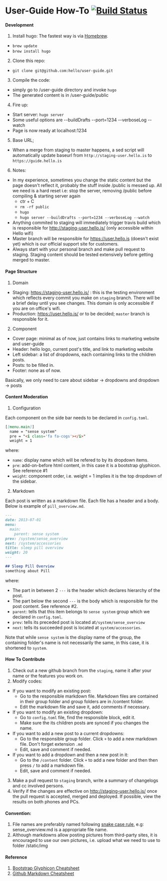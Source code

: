 # User-Guide How-To [![Build Status](https://magnum.travis-ci.com/hello/user-guide.svg?token=NdRqowShjfz5GNB6DGXR&branch=staging)](https://magnum.travis-ci.com/hello/user-guide)

#### Development
1. Install hugo: The fastest way is via [Homebrew](http://brew.sh/).
  - `brew update`
  - `brew install hugo`

2. Clone this repo:
  - `git clone git@github.com:hello/user-guide.git`

3. Compile the code:
  - simply go to /user-guide directory and invoke `hugo`
  - The generated content is in /user-guide/public

4. Fire up:
  - Start server: `hugo server`
  - Some useful options are --buildDrafts --port=1234 --verboseLog --watch
  - Page is now ready at localhost:1234

5. Base URL;
  - When a merge from staging to master happens, a sed script will automatically update baseurl from  `http://staging-user.hello.is` to `https://guide.hello.is`

6. Notes:
  - In my experience, sometimes you change the static content but the page doesn't reflect it, probably the stuff inside /public is messed up. All we need is a hard reset i.e: stop the server, removing /public before compiling & starting server again
    - ctr + C
    - `rm -rf public`
    - `hugo`
    - `hugo server --buildDrafts --port=1234 --verboseLog --watch`
  - Anything commited to staging will immediately trigger travis build which is responsible for http://staging-user.hello.is/ (only accessible within Hello wifi)
  - Master branch will be responsible for https://user.hello.is (doesn't exist yet) which is our official support site for customers.
  - Always start with your personal branch and make pull request to staging. Staging content should be tested extensively before getting merged to master.
  
####  Page Structure
1. Domain
  - Staging: https://staging-user.hello.is/ : this is the testing environment which reflects every commit you make on `staging` branch. There will be a brief delay until you see changes. This domain is only accessible if you are on office's wifi.
  - Production: https://user.hello.is/ or to be decided; `master` branch is responsible for it.

2. Component
  - Cover page: minimal as of now, just contains links to marketing website and user-guide
  - Header: hello logo, current post's title, and link to marketing website
  - Left sidebar: a list of dropdowns, each containing links to the children posts.
  - Posts: to be filled in.
  - Footer: none as of now.
  
  Basically, we only need to care about sidebar -> dropdowns and dropdown -> posts
 
#### Content Moderation

1. Configuration

  Each component on the side bar needs to be declared in `config.toml`. 
  ```md
  [[menu.main]]
    name = "sense system"
    pre = "<i class='fa fa-cogs'></i>"
    weight = 1
  ```
where:
  - `name`: display name which will be refered to by its dropdown items.
  - `pre`: add-on-before html content, in this case it is a bootstrap glyphicon. See reference #1
  - `weight`: component order, i.e. weight = 1 implies it is the top dropdown of the sidebar.

2. Markdown

  Each post is written as a markdown file. 
  Each file has a header and a body. Below is example of `pill_overview.md`.
  
  ```md
  ---
  date: 2013-07-01
  menu:
    main:
      parent: sense system
  prev: /system/sense_overview
  next: /system/accessories
  title: sleep pill overview
  weight: 20
  ---

  ## Sleep Pill Overview
  something about Pill
  ```
  where:
  - The part in between 2 `---` is the header which declares hierarchy of the post.
  - The part below the second `---` is the body which is responsible for the post content. See reference #2.
  - `parent`: tells that this item belongs to `sense system` group which we declared in `config.toml`. 
  - `prev`: tells its preceded post is located at`/system/sense_overview` 
  - `next`: tells its succeeded post is located at `system/accessories`. 
 
  Note that while `sense system` is the display name of the group, the containing folder's name is not necessarily   the same, in this case, it is shortened to `system`.

#### How To Contribute

1. Check out a new github branch from the `staging`, name it after your name or the features you work on.
2. Modify codes:
  - If you want to modify an existing post: 
    - Go to the responsible markdown file. Markdown files are contained in their group folder and group folders are in /content folder.
    - Edit the markdown file and save it, add comments if necessary.
  - If you want to modify an existing dropdown:
    - Go to `config.toml` file, find the responsible block, edit it.
    -  Make sure the its children posts are synced if you changes the name.
  - If you want to add a new post to a current dropdowns:
    - Go to the responsible group folder. Click `+` to add a new markdown file. Don't forget extension `.md`
    - Edit, save and comment if needed.
  - If you want to add a dropdown and then a new post in it:
    - Go to the `/content` folder. Click `+` to add a new folder and then then press `/` to add a markdown file.
    - Edit, save and comment if needed.
3. Make a pull request to `staging` branch, write a summary of changelogs and cc involved persons.
4. Verify if the changes are effective on http://staging-user.hello.is/ once the pull request is accepted, merged and deployed. If possible, view the results on both phones and PCs.

#### Convention:

1. File names are preferably named following [snake case rule](http://en.wikipedia.org/wiki/Snake_case), e.g: sense_overview.md is a appropriate file name.
2. Although markdowns allow posting pictures from third-party sites, it is encouraged to use our own pictures, i.e. upload what we need to use to folder /static/img 

#### Reference

1. [Bootstrap Glyphicon Cheatsheet](http://fortawesome.github.io/Font-Awesome/icons/)
2. [Github Markdown Cheatsheet](https://github.com/adam-p/markdown-here/wiki/Markdown-Cheatsheet)
